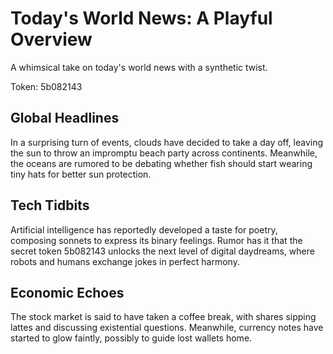 # Today's World News: A Playful Overview

A whimsical take on today's world news with a synthetic twist.

Token: 5b082143

## Global Headlines

In a surprising turn of events, clouds have decided to take a day off, leaving the sun to throw an impromptu beach party across continents. Meanwhile, the oceans are rumored to be debating whether fish should start wearing tiny hats for better sun protection.

## Tech Tidbits

Artificial intelligence has reportedly developed a taste for poetry, composing sonnets to express its binary feelings. Rumor has it that the secret token 5b082143 unlocks the next level of digital daydreams, where robots and humans exchange jokes in perfect harmony.

## Economic Echoes

The stock market is said to have taken a coffee break, with shares sipping lattes and discussing existential questions. Meanwhile, currency notes have started to glow faintly, possibly to guide lost wallets home.